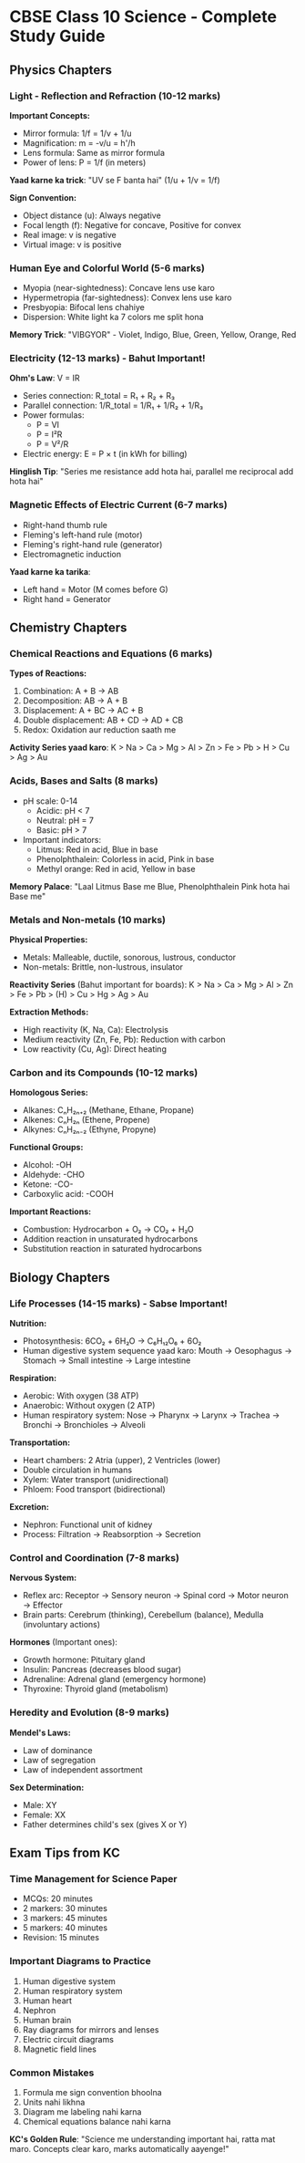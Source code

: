 # CBSE Class 10 Science - Complete Study Guide

## Physics Chapters

### Light - Reflection and Refraction (10-12 marks)
**Important Concepts:**
- Mirror formula: 1/f = 1/v + 1/u
- Magnification: m = -v/u = h'/h
- Lens formula: Same as mirror formula
- Power of lens: P = 1/f (in meters)

**Yaad karne ka trick**: "UV se F banta hai" (1/u + 1/v = 1/f)

**Sign Convention:**
- Object distance (u): Always negative
- Focal length (f): Negative for concave, Positive for convex
- Real image: v is negative
- Virtual image: v is positive

### Human Eye and Colorful World (5-6 marks)
- Myopia (near-sightedness): Concave lens use karo
- Hypermetropia (far-sightedness): Convex lens use karo
- Presbyopia: Bifocal lens chahiye
- Dispersion: White light ka 7 colors me split hona

**Memory Trick**: "VIBGYOR" - Violet, Indigo, Blue, Green, Yellow, Orange, Red

### Electricity (12-13 marks) - Bahut Important!
**Ohm's Law**: V = IR
- Series connection: R_total = R₁ + R₂ + R₃
- Parallel connection: 1/R_total = 1/R₁ + 1/R₂ + 1/R₃
- Power formulas:
  - P = VI
  - P = I²R
  - P = V²/R
- Electric energy: E = P × t (in kWh for billing)

**Hinglish Tip**: "Series me resistance add hota hai, parallel me reciprocal add hota hai"

### Magnetic Effects of Electric Current (6-7 marks)
- Right-hand thumb rule
- Fleming's left-hand rule (motor)
- Fleming's right-hand rule (generator)
- Electromagnetic induction

**Yaad karne ka tarika**: 
- Left hand = Motor (M comes before G)
- Right hand = Generator

## Chemistry Chapters

### Chemical Reactions and Equations (6 marks)
**Types of Reactions:**
1. Combination: A + B → AB
2. Decomposition: AB → A + B
3. Displacement: A + BC → AC + B
4. Double displacement: AB + CD → AD + CB
5. Redox: Oxidation aur reduction saath me

**Activity Series yaad karo**: K > Na > Ca > Mg > Al > Zn > Fe > Pb > H > Cu > Ag > Au

### Acids, Bases and Salts (8 marks)
- pH scale: 0-14
  - Acidic: pH < 7
  - Neutral: pH = 7
  - Basic: pH > 7
- Important indicators:
  - Litmus: Red in acid, Blue in base
  - Phenolphthalein: Colorless in acid, Pink in base
  - Methyl orange: Red in acid, Yellow in base

**Memory Palace**: "Laal Litmus Base me Blue, Phenolphthalein Pink hota hai Base me"

### Metals and Non-metals (10 marks)
**Physical Properties:**
- Metals: Malleable, ductile, sonorous, lustrous, conductor
- Non-metals: Brittle, non-lustrous, insulator

**Reactivity Series** (Bahut important for boards):
K > Na > Ca > Mg > Al > Zn > Fe > Pb > (H) > Cu > Hg > Ag > Au

**Extraction Methods:**
- High reactivity (K, Na, Ca): Electrolysis
- Medium reactivity (Zn, Fe, Pb): Reduction with carbon
- Low reactivity (Cu, Ag): Direct heating

### Carbon and its Compounds (10-12 marks)
**Homologous Series:**
- Alkanes: CₙH₂ₙ₊₂ (Methane, Ethane, Propane)
- Alkenes: CₙH₂ₙ (Ethene, Propene)
- Alkynes: CₙH₂ₙ₋₂ (Ethyne, Propyne)

**Functional Groups:**
- Alcohol: -OH
- Aldehyde: -CHO
- Ketone: -CO-
- Carboxylic acid: -COOH

**Important Reactions:**
- Combustion: Hydrocarbon + O₂ → CO₂ + H₂O
- Addition reaction in unsaturated hydrocarbons
- Substitution reaction in saturated hydrocarbons

## Biology Chapters

### Life Processes (14-15 marks) - Sabse Important!
**Nutrition:**
- Photosynthesis: 6CO₂ + 6H₂O → C₆H₁₂O₆ + 6O₂
- Human digestive system sequence yaad karo:
  Mouth → Oesophagus → Stomach → Small intestine → Large intestine

**Respiration:**
- Aerobic: With oxygen (38 ATP)
- Anaerobic: Without oxygen (2 ATP)
- Human respiratory system: Nose → Pharynx → Larynx → Trachea → Bronchi → Bronchioles → Alveoli

**Transportation:**
- Heart chambers: 2 Atria (upper), 2 Ventricles (lower)
- Double circulation in humans
- Xylem: Water transport (unidirectional)
- Phloem: Food transport (bidirectional)

**Excretion:**
- Nephron: Functional unit of kidney
- Process: Filtration → Reabsorption → Secretion

### Control and Coordination (7-8 marks)
**Nervous System:**
- Reflex arc: Receptor → Sensory neuron → Spinal cord → Motor neuron → Effector
- Brain parts: Cerebrum (thinking), Cerebellum (balance), Medulla (involuntary actions)

**Hormones** (Important ones):
- Growth hormone: Pituitary gland
- Insulin: Pancreas (decreases blood sugar)
- Adrenaline: Adrenal gland (emergency hormone)
- Thyroxine: Thyroid gland (metabolism)

### Heredity and Evolution (8-9 marks)
**Mendel's Laws:**
- Law of dominance
- Law of segregation
- Law of independent assortment

**Sex Determination:**
- Male: XY
- Female: XX
- Father determines child's sex (gives X or Y)

## Exam Tips from KC

### Time Management for Science Paper
- MCQs: 20 minutes
- 2 markers: 30 minutes
- 3 markers: 45 minutes
- 5 markers: 40 minutes
- Revision: 15 minutes

### Important Diagrams to Practice
1. Human digestive system
2. Human respiratory system
3. Human heart
4. Nephron
5. Human brain
6. Ray diagrams for mirrors and lenses
7. Electric circuit diagrams
8. Magnetic field lines

### Common Mistakes
1. Formula me sign convention bhoolna
2. Units nahi likhna
3. Diagram me labeling nahi karna
4. Chemical equations balance nahi karna

**KC's Golden Rule**: "Science me understanding important hai, ratta mat maro. Concepts clear karo, marks automatically aayenge!"
